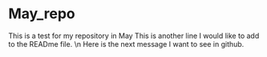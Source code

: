 # May_repo
This is a test for my repository in May
This is another line I would like to add to the READme file.
\n Here is the next message I want to see in github.
